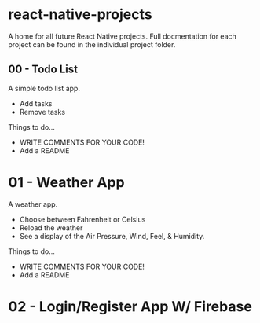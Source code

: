 # react-native-projects

A home for all future React Native projects. Full docmentation for each project can be found in the individual project folder.

## 00 - Todo List

A simple todo list app.

- Add tasks
- Remove tasks

Things to do...

- WRITE COMMENTS FOR YOUR CODE!
- Add a README

# 01 - Weather App

A weather app.

- Choose between Fahrenheit or Celsius
- Reload the weather
- See a display of the Air Pressure, Wind, Feel, & Humidity.

Things to do...

- WRITE COMMENTS FOR YOUR CODE!
- Add a README

# 02 - Login/Register App W/ Firebase

